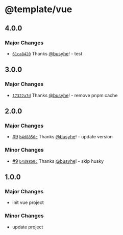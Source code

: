 # @template/vue

## 4.0.0

### Major Changes

- [`61ca8420`](https://github.com/busyhe/monorepo-template/commit/61ca8420d84a2533154f146cabe98ad2517e6465) Thanks [@busyhe](https://github.com/busyhe)! - test

## 3.0.0

### Major Changes

- [`17322a7d`](https://github.com/busyhe/monorepo-template/commit/17322a7db9005b9b0f35a32ea1a1f88fe2a72d7f) Thanks [@busyhe](https://github.com/busyhe)! - remove pnpm cache

## 2.0.0

### Major Changes

- [#9](https://github.com/busyhe/monorepo-template/pull/9) [`b4d8850c`](https://github.com/busyhe/monorepo-template/commit/b4d8850cbfb5b6dd52fb5993bb0c1751edb67aac) Thanks [@busyhe](https://github.com/busyhe)! - update version

### Minor Changes

- [#9](https://github.com/busyhe/monorepo-template/pull/9) [`b4d8850c`](https://github.com/busyhe/monorepo-template/commit/b4d8850cbfb5b6dd52fb5993bb0c1751edb67aac) Thanks [@busyhe](https://github.com/busyhe)! - skip husky

## 1.0.0

### Major Changes

- init vue project

### Minor Changes

- update project
